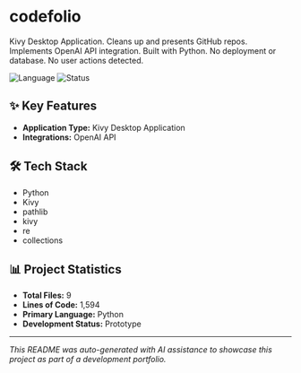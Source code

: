 # codefolio

Kivy Desktop Application. Cleans up and presents GitHub repos. Implements OpenAI API integration. Built with Python. No deployment or database. No user actions detected.

![Language](https://img.shields.io/badge/language-Python-blue)
![Status](https://img.shields.io/badge/status-Prototype-green)

## ✨ Key Features

- **Application Type:** Kivy Desktop Application
- **Integrations:** OpenAI API

## 🛠️ Tech Stack

- Python
- Kivy
- pathlib
- kivy
- re
- collections

## 📊 Project Statistics

- **Total Files:** 9
- **Lines of Code:** 1,594
- **Primary Language:** Python
- **Development Status:** Prototype

---

*This README was auto-generated with AI assistance to showcase this project as part of a development portfolio.*
